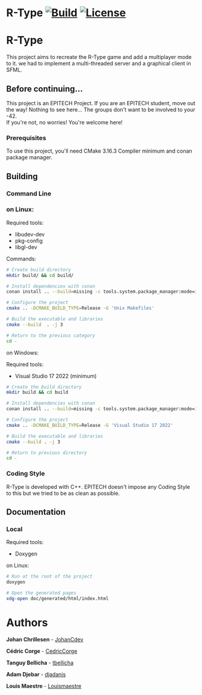 R-Type
[![Build](https://github.com/JohanCDev/R-Type/actions/workflows/build.yml/badge.svg)](https://github.com/JohanCDev/R-Type/actions/workflows/mirror.yml)
[![License](https://img.shields.io/github/license/JohanCDev/R-Type)](https://github.com/JohanCDev/R-Type)
====

# R-Type

This project aims to recreate the R-Type game and add a multiplayer mode to it. we had to implement a multi-threaded server and a graphical client in SFML.

## Before continuing...

This project is an EPITECH Project. If you are an EPITECH student, move out the way! Nothing to see here... The groups don't want to be involved to your -42.<br/>If you're not, no worries! You're welcome here!

### Prerequisites

To use this project, you'll need CMake 3.16.3 Compiler minimum and conan package manager.

## Building

### **Command Line**

### on Linux:

Required tools:

- libudev-dev
- pkg-config
- libgl-dev

Commands:

```sh
# Create build directory
mkdir build/ && cd build/

# Install dependencies with conan
conan install .. --build=missing -c tools.system.package_manager:mode=install -c tools.system.package_manager:sudo=True

# Configure the project
cmake .. -DCMAKE_BUILD_TYPE=Release -G 'Unix Makefiles'

# Build the executable and libraries
cmake --build  . -j 3

# Return to the previous category
cd -
```

on Windows:

Required tools:

- Visual Studio 17 2022 (minimum)

```sh
# Create the build directory
mkdir build && cd build

# Install dependencies with conan
conan install .. --build=missing -c tools.system.package_manager:mode=install -c tools.system.package_manager:sudo=True

# Configure the project
cmake .. -DCMAKE_BUILD_TYPE=Release -G 'Visual Studio 17 2022'

# Build the executable and libraries
cmake --build . -j 3

# Return to previous directory
cd -
```

### Coding Style

R-Type is developed with C++. EPITECH doesn't impose any Coding Style to this but we tried to be as clean as possible.

## Documentation

### Local

Required tools:

- Doxygen

on Linux:

```sh
# Run at the root of the project
doxygen

# Open the generated pages
xdg-open doc/generated/html/index.html
```

# Authors

**Johan Chrillesen** - [JohanCdev](https://github.com/JohanCDev)

**Cédric Corge** - [CedricCorge](https://github.com/CedricCORGE)

**Tanguy Bellicha** - [tbellicha](https://github.com/tbellicha)

**Adam Djebar** - [djadanis](https://github.com/djadanis)

**Louis Maestre** - [Louismaestre](https://github.com/Louismaestre)
